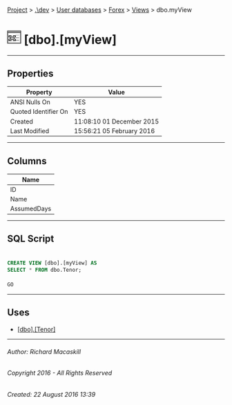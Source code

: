 #### 

[Project](../../../../index.md) > [.\\dev](../../../index.md) > [User databases](../../index.md) > [Forex](../index.md) > [Views](Views.md) > dbo.myView

# ![Views](../../../../Images/View32.png) [dbo].[myView]

---

## <a name="#properties"></a>Properties

| Property | Value |
|---|---|
| ANSI Nulls On | YES |
| Quoted Identifier On | YES |
| Created | 11:08:10 01 December 2015 |
| Last Modified | 15:56:21 05 February 2016 |


---

## <a name="#columns"></a>Columns

| Name |
|---|
| ID |
| Name |
| AssumedDays |


---

## <a name="#sqlscript"></a>SQL Script

```sql

CREATE VIEW [dbo].[myView] AS 
SELECT * FROM dbo.Tenor;

GO

```


---

## <a name="#uses"></a>Uses

* [[dbo].[Tenor]](../Tables/Tenor.md)


---

###### Author:  Richard Macaskill

###### Copyright 2016 - All Rights Reserved

###### Created: 22 August 2016 13:39

